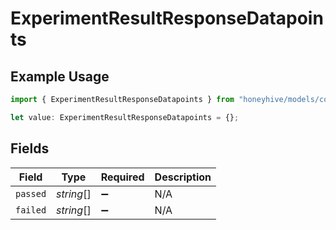 # ExperimentResultResponseDatapoints

## Example Usage

```typescript
import { ExperimentResultResponseDatapoints } from "honeyhive/models/components";

let value: ExperimentResultResponseDatapoints = {};
```

## Fields

| Field              | Type               | Required           | Description        |
| ------------------ | ------------------ | ------------------ | ------------------ |
| `passed`           | *string*[]         | :heavy_minus_sign: | N/A                |
| `failed`           | *string*[]         | :heavy_minus_sign: | N/A                |